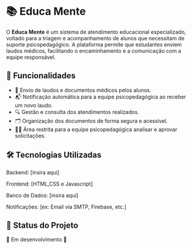

# 📚 Educa Mente

O **Educa Mente** é um sistema de atendimento educacional especializado, voltado para a triagem e acompanhamento de alunos que necessitam de suporte psicopedagógico. A plataforma permite que estudantes enviem laudos médicos, facilitando o encaminhamento e a comunicação com a equipe responsável.

## 🚀 Funcionalidades

- 📄 Envio de laudos e documentos médicos pelos alunos.
- 📬 Notificação automática para a equipe psicopedagógica ao receber um novo laudo.
- 🔍 Gestão e consulta dos atendimentos realizados.
- 🗂️ Organização dos documentos de forma segura e acessível.
- 👩‍🏫 Área restrita para a equipe psicopedagógica analisar e aprovar solicitações.

## 🛠️ Tecnologias Utilizadas

Backend: [insira aqui]

Frontend: [HTML,CSS e Javascript]

Banco de Dados: [insira aqui]

Notificações: [ex: Email via SMTP, Firebase, etc.]


## 📌 Status do Projeto

🚧 Em desenvolvimento 🚧  


